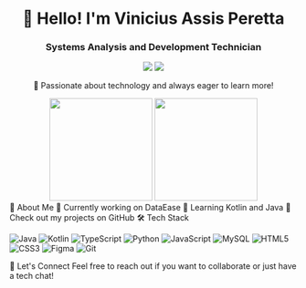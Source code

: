 <h1 align="center">👋 Hello! I'm Vinicius Assis Peretta</h1> <h3 align="center">Systems Analysis and Development Technician</h3> <p align="center"> <a href="mailto:viniassisperetta@gmail.com"><img src="https://img.shields.io/badge/Gmail-D14836?style=for-the-badge&logo=gmail&logoColor=white"></a> <a href="https://www.linkedin.com/in/vinicius-peretta-5a2436227" target="_blank"><img src="https://img.shields.io/badge/LinkedIn-0077B5?style=for-the-badge&logo=linkedin&logoColor=white"></a> </p>
<p align="center">🚀 Passionate about technology and always eager to learn more!</p> <div align="center"> <img height="180em" src="https://github-readme-stats.vercel.app/api?username=Peretta&show_icons=true&theme=tokyonight&include_all_commits=true&count_private=true"/> <img height="180em" src="https://github-readme-stats.vercel.app/api/top-langs/?username=Peretta&layout=compact&langs_count=6&theme=tokyonight"/> </div>
🌟 About Me
🔭 Currently working on DataEase
🌱 Learning Kotlin and Java
📂 Check out my projects on GitHub
🛠️ Tech Stack
<p align="left"> <img src="https://img.shields.io/badge/Java-007396?style=for-the-badge&logo=java&logoColor=white" alt="Java" /> <img src="https://img.shields.io/badge/Kotlin-0095D5?style=for-the-badge&logo=kotlin&logoColor=white" alt="Kotlin" /> <img src="https://img.shields.io/badge/TypeScript-3178C6?style=for-the-badge&logo=typescript&logoColor=white" alt="TypeScript" /> <img src="https://img.shields.io/badge/Python-3776AB?style=for-the-badge&logo=python&logoColor=white" alt="Python" /> <img src="https://img.shields.io/badge/JavaScript-F7DF1E?style=for-the-badge&logo=javascript&logoColor=black" alt="JavaScript" /> <img src="https://img.shields.io/badge/MySQL-4479A1?style=for-the-badge&logo=mysql&logoColor=white" alt="MySQL" /> <img src="https://img.shields.io/badge/HTML-E34F26?style=for-the-badge&logo=html5&logoColor=white" alt="HTML5" /> <img src="https://img.shields.io/badge/CSS-1572B6?style=for-the-badge&logo=css3&logoColor=white" alt="CSS3" /> <img src="https://img.shields.io/badge/Figma-F24E1E?style=for-the-badge&logo=figma&logoColor=white" alt="Figma" /> <img src="https://img.shields.io/badge/Git-F05032?style=for-the-badge&logo=git&logoColor=white" alt="Git" /> </p>
🤝 Let's Connect
Feel free to reach out if you want to collaborate or just have a tech chat!
